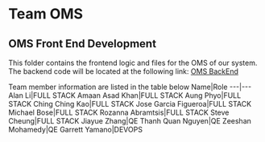 # Team OMS
## OMS Front End Development
This folder contains the frontend logic and files 
for the OMS of our system. The backend
code will be located at the following link:
[OMS BackEnd](https://github.com/jagfnisum/oms_backend)



Team member information are listed in the table below
Name|Role
---|---
Alan Li|FULL STACK
Amaan Asad Khan|FULL STACK
Aung Phyo|FULL STACK
Ching Ching Kao|FULL STACK
Jose Garcia Figueroa|FULL STACK
Michael Bose|FULL STACK
Rozanna Abramtsis|FULL STACK
Steve Cheung|FULL STACK
Jiayue Zhang|QE
Thanh Quan Nguyen|QE
Zeeshan Mohamedy|QE
Garrett Yamano|DEVOPS
